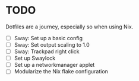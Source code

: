# TODO
Dotfiles are a journey, especially so when using Nix.

- [ ] Sway: Set up a basic config
- [ ] Sway: Set output scaling to 1.0
- [ ] Sway: Trackpad right click
- [ ] Set up Swaylock
- [ ] Set up a networkmanager applet
- [ ] Modularize the Nix flake configuration
